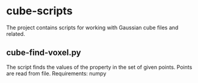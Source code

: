 # cube-scripts

The project contains scripts for working with Gaussian cube files and related.

cube-find-voxel.py
--------------------
The script finds the values of the property in the set of given points. Points are read from file.
Requirements: numpy
